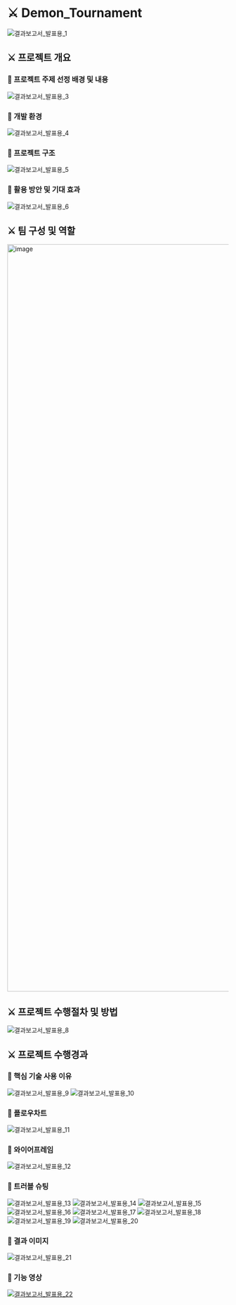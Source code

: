 # ⚔️ Demon_Tournament
![결과보고서_발표용_1](https://github.com/MilkyQuartz/Demon_Tournament/assets/141620531/a3867e3a-b8ce-4848-958a-a340c9dce5ba)

## ⚔️ 프로젝트 개요
### 🔗 프로젝트 주제 선정 배경 및 내용
![결과보고서_발표용_3](https://github.com/MilkyQuartz/Demon_Tournament/assets/141620531/dcec034b-01fa-4a9b-9e15-bacb843b3c25)
### 🔗 개발 환경
![결과보고서_발표용_4](https://github.com/MilkyQuartz/Demon_Tournament/assets/141620531/b48503be-c54d-45b4-a2e9-f09aad7c2c9e)
### 🔗 프로젝트 구조
![결과보고서_발표용_5](https://github.com/MilkyQuartz/Demon_Tournament/assets/141620531/5ee73fd0-dc40-4fe5-acbf-02fffbcaac6a)
### 🔗 활용 방안 및 기대 효과
![결과보고서_발표용_6](https://github.com/MilkyQuartz/Demon_Tournament/assets/141620531/9537cf89-f8ee-4757-bf13-9a68b4312c77)

## ⚔️ 팀 구성 및 역할
<img width="1696" alt="image" src="https://github.com/MilkyQuartz/Demon_Tournament/assets/84408275/12992bc0-11f4-41d6-a96b-9e9cda0f6005">

## ⚔️ 프로젝트 수행절차 및 방법
![결과보고서_발표용_8](https://github.com/MilkyQuartz/Demon_Tournament/assets/141620531/7d9bc253-68e3-4016-89f7-d8d711aa723f)

## ⚔️ 프로젝트 수행경과
### 🔗 핵심 기술 사용 이유
![결과보고서_발표용_9](https://github.com/MilkyQuartz/Demon_Tournament/assets/141620531/cde6f9e2-5fce-4783-90a2-28b325378eab)
![결과보고서_발표용_10](https://github.com/MilkyQuartz/Demon_Tournament/assets/141620531/9dc759c2-6494-41a2-91f1-6b12c43fa6c7)
### 🔗 플로우차트
![결과보고서_발표용_11](https://github.com/MilkyQuartz/Demon_Tournament/assets/141620531/756cadd8-8fe7-4c9f-870d-4f0408551e71)
### 🔗 와이어프레임
![결과보고서_발표용_12](https://github.com/MilkyQuartz/Demon_Tournament/assets/141620531/4087f275-43bd-447c-bf50-12977b1e304d)
### 🔗 트러블 슈팅
![결과보고서_발표용_13](https://github.com/MilkyQuartz/Demon_Tournament/assets/141620531/a65e4f3e-3590-4d9e-b93c-0c7ee99d9400)
![결과보고서_발표용_14](https://github.com/MilkyQuartz/Demon_Tournament/assets/141620531/b0b827f0-0410-42d8-a773-318dc18919f2)
![결과보고서_발표용_15](https://github.com/MilkyQuartz/Demon_Tournament/assets/141620531/93bfb540-af46-4d96-86c5-1a1eef554982)
![결과보고서_발표용_16](https://github.com/MilkyQuartz/Demon_Tournament/assets/141620531/9a3d8682-1e4e-4f4a-93e1-ef770f29e8a8)
![결과보고서_발표용_17](https://github.com/MilkyQuartz/Demon_Tournament/assets/141620531/a8641efb-6d08-4267-a03f-800939f8e568)
![결과보고서_발표용_18](https://github.com/MilkyQuartz/Demon_Tournament/assets/141620531/eb0a1c3d-c84a-4f9e-99c4-6fc40bd3343b)
![결과보고서_발표용_19](https://github.com/MilkyQuartz/Demon_Tournament/assets/141620531/ee077667-113f-4a06-b3a9-9e6be5e3cc4b)
![결과보고서_발표용_20](https://github.com/MilkyQuartz/Demon_Tournament/assets/141620531/c1e8c0c9-779e-4017-9d10-a802d461806a)

### 🔗 결과 이미지
![결과보고서_발표용_21](https://github.com/MilkyQuartz/Demon_Tournament/assets/141620531/b337740f-71de-4a3e-943e-8df7b794595b)

### 🔗 기능 영상
[![결과보고서_발표용_22](https://github.com/MilkyQuartz/Demon_Tournament/assets/141620531/765eef22-85a5-425c-bc1d-19d1244bd2dc)](https://www.youtube.com/watch?v=7W-ZHoFFLw4)
